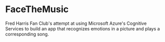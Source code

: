 # FaceTheMusic
Fred Harris Fan Club's attempt at using Microsoft Azure's Cognitive Services to build an app that recognizes emotions in a picture and plays a corresponding song.

